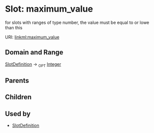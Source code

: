 
# Slot: maximum_value


for slots with ranges of type number, the value must be equal to or lowe than this

URI: [linkml:maximum_value](https://w3id.org/linkml/maximum_value)


## Domain and Range

[SlotDefinition](SlotDefinition.md) ->  <sub>OPT</sub>
 [Integer](Integer.md)

## Parents


## Children


## Used by

 * [SlotDefinition](SlotDefinition.md)
